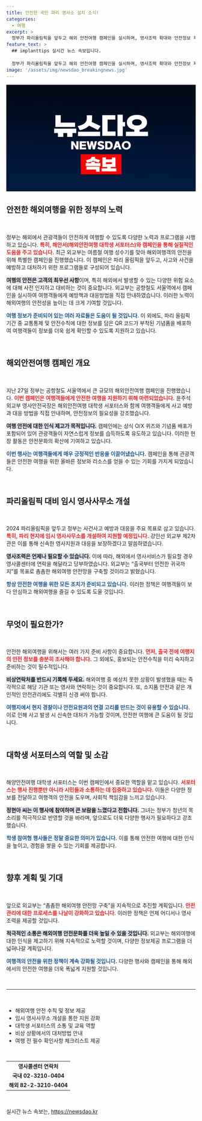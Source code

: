 ```yaml
---
title: 안전한 국민 파리 영사소 설치 소식!
categories:
  - 여행
excerpt: >
  정부가 파리올림픽을 앞두고 해외 안전여행 캠페인을 실시하며, 영사조력 확대와 안전정보 제공에 나섭니다. 여행객들이 꼭 알아야 할 안전수칙과 기념품이 준비되어 있어 해외여행 준비에 필수!
feature_text: >
  ## implanttips 실시간 뉴스 속보입니다.

  정부가 파리올림픽을 앞두고 해외 안전여행 캠페인을 실시하며, 영사조력 확대와 안전정보 제공에 나섭니다. 여행객들이 꼭 알아야 할 안전수칙과 기념품이 준비되어 있어 해외여행 준비에 필수!
image: '/assets/img/newsdao_breakingnews.jpg'
---
```


<p><img src="/assets/img/newsdao_breakingnews.jpg" alt="implanttips 속보" /></p>

<h2 data-ke-size="size26">안전한 해외여행을 위한 정부의 노력</h2>

<p data-ke-size="size16">&nbsp;</p>

<p>정부는 해외에서 관광객들이 안전하게 여행할 수 있도록 다양한 노력과 프로그램을 시행하고 있습니다. <b><span style="color: #ee2323;">특히, 해안서(해외안전여행 대학생 서포터스)와 캠페인을 통해 실질적인 도움을 주고 있습니다.</span></b> 최근 외교부는 여름철 여행 성수기를 맞아 해외여행객의 안전을 위해 특별한 캠페인을 진행했습니다. 이 캠페인은 파리 올림픽을 앞두고, 사고와 사건을 예방하고 대처하기 위한 프로그램들로 구성되어 있습니다.</p>

<p><b><span style="background-color: #21538527;">여행의 안전은 고객의 최우선 사항</span></b>이며, 특히 해외에서 발생할 수 있는 다양한 위험 요소에 대해 사전 인지하고 대비하는 것이 중요합니다. 외교부는 공항철도 서울역에서 캠페인을 실시하여 여행객들에게 예방책과 대응방법을 직접 안내하였습니다. 이러한 노력이 해외여행의 안전성을 높이는 데 크게 기여할 것입니다.</p>

<p><b><span style="color: #1a5490;">여행 정보가 준비되어 있는 여러 자료들은 도움이 될 것입니다.</span></b> 이 외에도, 파리 올림픽 기간 중 교통통제 및 안전수칙에 대한 정보를 담은 QR 코드가 부착된 기념품을 배포하여 여행객들이 정보를 더욱 쉽게 확인할 수 있도록 지원하고 있습니다.</p>

<p data-ke-size="size16">&nbsp;</p>

<h2 data-ke-size="size26">해외안전여행 캠페인 개요</h2>

<p data-ke-size="size16">&nbsp;</p>

<p>지난 27일 정부는 공항철도 서울역에서 큰 규모의 해외안전여행 캠페인을 진행했습니다. <b><span style="color: #ee2323;">이번 캠페인은 여행객들에게 안전한 여행을 지원하기 위해 마련되었습니다.</span></b> 윤주석 외교부 영사안전국장은 해외안전여행 대학생 서포터스와 함께 여행객들에게 사고 예방과 대응 방법을 직접 안내하며, 안전정보의 필요성을 강조했습니다.</p>

<p><b><span style="background-color: #21538527;">여행 안전에 대한 인식 제고가 목적입니다.</span></b> 캠페인에는 상식 O/X 퀴즈와 기념품 배포가 포함되어 있어 관광객들이 자연스럽게 정보를 습득하도록 유도하고 있습니다. 이러한 현장 활동은 안전문화의 확산에 기여하고 있습니다.</p>

<p><b><span style="color: #1a5490;">이번 행사는 여행객들에게 매우 긍정적인 반응을 이끌어냈습니다.</span></b> 캠페인을 통해 관광객들은 안전한 여행을 위한 올바른 정보와 리소스를 얻을 수 있는 기회를 가지게 되었습니다.</p>

<p data-ke-size="size16">&nbsp;</p>

<h2 data-ke-size="size26">파리올림픽 대비 임시 영사사무소 개설</h2>

<p data-ke-size="size16">&nbsp;</p>

<p>2024 파리올림픽을 앞두고 정부는 사건사고 예방과 대응을 주요 목표로 삼고 있습니다. <b><span style="color: #ee2323;">특히, 파리 현지에 임시 영사사무소를 개설하여 지원할 예정입니다.</span></b> 강인선 외교부 제2차관은 이를 통해 신속한 영사지원과 대응을 보장하겠다고 말씀하였습니다.</p>

<p><b><span style="background-color: #21538527;">영사조력은 언제나 필요할 수 있습니다.</span></b> 이에 따라, 해외에서 영사서비스가 필요할 경우 영사콜센터에 연락을 해달라고 당부하였습니다. 외교부는 “출국부터 안전한 귀국까지”를 목표로 촘촘한 해외여행 안전망을 구축할 것이라고 밝혔습니다.</p>

<p><b><span style="color: #1a5490;">항상 안전한 여행을 위한 모든 조치가 준비되고 있습니다.</span></b> 이러한 정책은 여행객들이 보다 안심하고 해외여행을 즐길 수 있도록 도울 것입니다.</p>

<p data-ke-size="size16">&nbsp;</p>

<h2 data-ke-size="size26">무엇이 필요한가?</h2>

<p data-ke-size="size16">&nbsp;</p>

<p>안전한 해외여행을 위해서는 여러 가지 준비 사항이 중요합니다. <b><span style="color: #ee2323;">먼저, 출국 전에 여행지의 안전 정보를 충분히 조사해야 합니다.</span></b> 그 외에도, 홍보되는 안전수칙을 미리 숙지하고 준비하는 것이 필수적입니다.</p>

<p><b><span style="background-color: #21538527;">비상연락처를 반드시 기록해 두세요.</span></b> 해외여행 중 예상치 못한 상황이 발생했을 때는 즉각적으로 해당 기관 또는 영사와 연락하는 것이 중요합니다. 또, 소지품 안전과 같은 개인적인 안전관리에도 각별히 신경 써야 합니다.</p>

<p><b><span style="color: #1a5490;">여행지에서 현지 경찰이나 안전요원과의 연결 고리를 만드는 것이 유용할 수 있습니다.</span></b> 이로 인해 사고 발생 시 신속한 대처가 가능할 것이며, 안전한 여행에 큰 도움이 될 것입니다.</p>

<p data-ke-size="size16">&nbsp;</p>

<h2 data-ke-size="size26">대학생 서포터스의 역할 및 소감</h2>

<p data-ke-size="size16">&nbsp;</p>

<p>해양안전여행 대학생 서포터스는 이번 캠페인에서 중요한 역할을 맡고 있습니다. <b><span style="color: #ee2323;">서포터스는 행사 진행뿐만 아니라 시민들과 소통하는 데 집중하고 있습니다.</span></b> 이들은 다양한 정보를 전달하고 여행객의 안전을 도우며, 사회적 책임감을 느끼고 있습니다.</p>

<p><b><span style="background-color: #21538527;">정현아 씨는 이 행사에 참여하며 큰 보람을 느꼈다고 전합니다.</span></b> 그녀는 정부가 청년의 목소리를 적극적으로 반영할 것을 바라며, 앞으로도 더욱 다양한 행사가 필요하다고 강조했습니다.</p>

<p><b><span style="color: #1a5490;">학생 참여형 행사들은 정말 중요한 의미가 있습니다.</span></b> 이를 통해 안전한 여행에 대한 인식을 높이고, 경험을 쌓을 수 있는 기회를 제공합니다.</p>

<p data-ke-size="size16">&nbsp;</p>

<h2 data-ke-size="size26">향후 계획 및 기대</h2>

<p data-ke-size="size16">&nbsp;</p>

<p>앞으로 외교부는 “촘촘한 해외여행 안전망 구축”을 지속적으로 추진할 계획입니다. <b><span style="color: #ee2323;">안전관리에 대한 프로세스를 나날이 강화하고 있습니다.</span></b> 이러한 정책은 언제 어디서나 영사조력을 제공할 것입니다.</p>

<p><b><span style="background-color: #21538527;">적극적인 소통은 해외여행 안전문화를 더욱 높일 수 있을 것입니다.</span></b> 외교부는 해외여행에 대한 인식을 제고하기 위해 지속적으로 노력할 것이며, 다양한 정보제공 프로그램을 더 넓혀나갈 계획입니다.</p>

<p><b><span style="color: #1a5490;">여행객의 안전을 위한 정책이 계속 강화될 것입니다.</span></b> 다양한 행사와 캠페인을 통해 해외에서의 안전한 여행을 더욱 폭넓게 지원할 것입니다.</p>

<p data-ke-size="size16">&nbsp;</p>

<hr>

<p data-ke-size="size16">&nbsp;</p>

<ul>
    <li>해외여행 안전 수칙 및 정보 제공</li>
    <li>임시 영사사무소 개설을 통한 지원 강화</li>
    <li>대학생 서포터스의 소통 및 교육 역할</li>
    <li>비상 상황에서의 대처방법 안내</li>
    <li>여행 전 필수 확인사항 체크리스트 제공</li>
</ul>

<p data-ke-size="size16">&nbsp;</p>

<table style="width: 100%;">
    <tr>
        <td style="text-align: center; height: 17px;"><b>영사콜센터 연락처</b></td>
    </tr>
    <tr>
        <td style="text-align: center; height: 17px;"><b>국내 02-3210-0404</b></td>
    </tr>
    <tr>
        <td style="text-align: center; height: 17px;"><b>해외 82-2-3210-0404</b></td>
    </tr>
</table>

<p data-ke-size="size16">&nbsp;</p>
실시간 뉴스 속보는, <a href="https://newsdao.kr" rel="dofollow">https://newsdao.kr</a>


